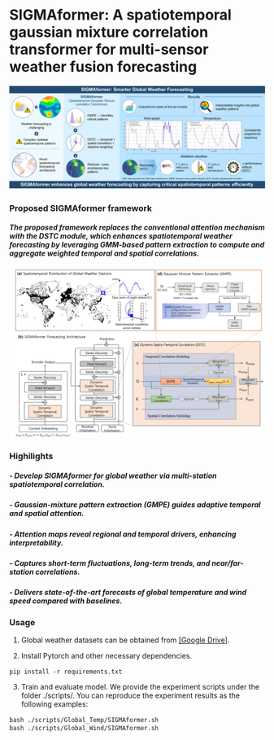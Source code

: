 # SIGMAformer: A spatiotemporal gaussian mixture correlation transformer for multi-sensor weather fusion forecasting


![SIGMAformer Graphical_Abstract](images/Graphical_Abstract.jpg)

### Proposed SIGMAformer framework

##### The proposed framework replaces the conventional attention mechanism with the DSTC module, which enhances spatiotemporal weather forecasting by leveraging GMM-based pattern extraction to compute and aggregate weighted temporal and spatial correlations.


![SIGMAformer Framework](images/framework.png)

### Highilights
##### -	Develop SIGMAformer for global weather via multi-station spatiotemporal correlation.
##### -	Gaussian-mixture pattern extraction (GMPE) guides adaptive temporal and spatial attention.
##### -	Attention maps reveal regional and temporal drivers, enhancing interpretability.
##### -	Captures short-term fluctuations, long-term trends, and near/far-station correlations.
##### -	Delivers state-of-the-art forecasts of global temperature and wind speed compared with baselines.

### Usage 

1. Global weather datasets can be obtained from [[Google Drive]](https://drive.google.com/file/d/1zCSqH-g3XXqRRwy8PYmoWzglj-W7FmFI/view?usp=sharing).

2. Install Pytorch and other necessary dependencies.
```
pip install -r requirements.txt
```
3. Train and evaluate model. We provide the experiment scripts under the folder ./scripts/. You can reproduce the experiment results as the following examples:

```
bash ./scripts/Global_Temp/SIGMAformer.sh
bash ./scripts/Global_Wind/SIGMAformer.sh
```
